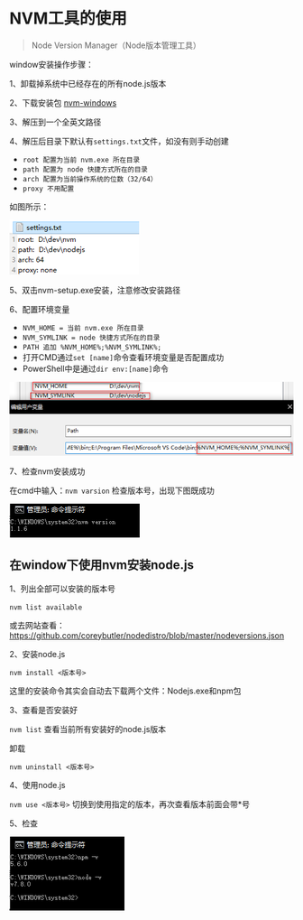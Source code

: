 # NVM工具的使用

> Node Version Manager（Node版本管理工具）

window安装操作步骤：

1、卸载掉系统中已经存在的所有node.js版本

2、下载安装包 [nvm-windows](https://github.com/coreybutler/nvm-windows/releases/download/1.1.0/nvm-noinstall.zip)

3、解压到一个全英文路径

4、解压后目录下默认有`settings.txt`文件，如没有则手动创建

- `root 配置为当前 nvm.exe 所在目录`
- `path 配置为 node 快捷方式所在的目录`
- `arch 配置为当前操作系统的位数（32/64）`
- `proxy 不用配置`

如图所示：

 ![配置settings.txt](src/配置settings.txt.png) 

5、双击nvm-setup.exe安装，注意修改安装路径

6、配置环境变量

- `NVM_HOME = 当前 nvm.exe 所在目录`
- `NVM_SYMLINK = node 快捷方式所在的目录`
- `PATH 追加 %NVM_HOME%;%NVM_SYMLINK%;`
- 打开CMD通过`set [name]`命令查看环境变量是否配置成功
- PowerShell中是通过`dir env:[name]`命令

 ![配置环境变量](src/配置环境变量.png)

7、检查nvm安装成功

在cmd中输入：`nvm varsion` 检查版本号，出现下图既成功

 ![检查nvm](src/检查nvm.png)



## 在window下使用nvm安装node.js

1、列出全部可以安装的版本号

`nvm list available` 

或去网站查看：https://github.com/coreybutler/nodedistro/blob/master/nodeversions.json

2、安装node.js

`nvm install <版本号>` 

这里的安装命令其实会自动去下载两个文件：Nodejs.exe和npm包

3、查看是否安装好

`nvm list` 查看当前所有安装好的node.js版本

卸载

`nvm uninstall <版本号>` 

4、使用node.js

`nvm use <版本号>`  切换到使用指定的版本，再次查看版本前面会带*号

5、检查

 ![检查](src/检查.png) 

